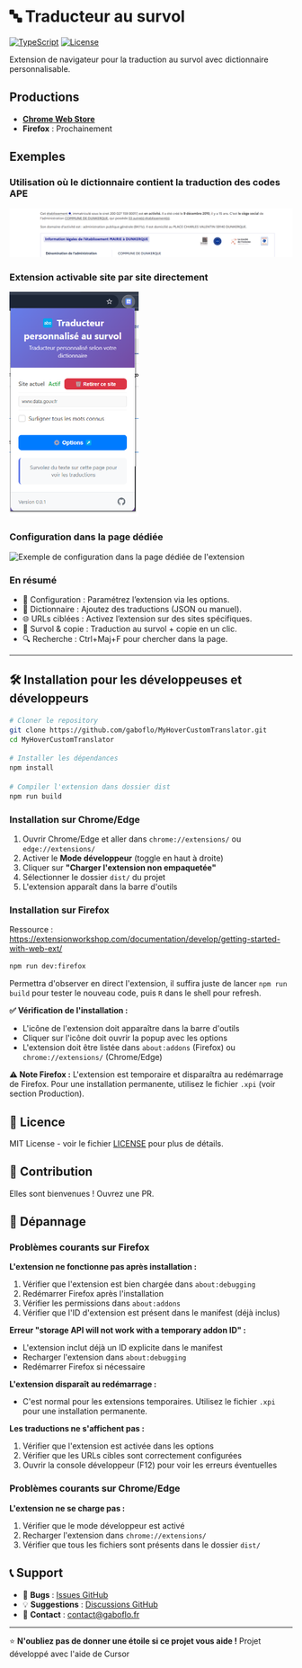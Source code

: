 # 🔤 Traducteur au survol

[![TypeScript](https://img.shields.io/badge/TypeScript-5.3-blue.svg)](https://www.typescriptlang.org/)
[![License](https://img.shields.io/badge/License-MIT-green.svg)](LICENSE)

Extension de navigateur pour la traduction au survol avec dictionnaire personnalisable.

## Productions
- [**Chrome Web Store**](https://chromewebstore.google.com/detail/nmknpgpdoclllikijfkhocimieblajmh)
- **Firefox** : Prochainement


## Exemples

### Utilisation où le dictionnaire contient la traduction des codes APE

![Exemple d'utilisation où le dictionnaire contient la traduction des codes APE](assets/hover-example.gif)

### Extension activable site par site directement

<img src="assets/popup-example.png" alt="Extension activable site par site directement" style="max-height: 400px; width: auto;" />

### Configuration dans la page dédiée

![Exemple de configuration dans la page dédiée de l'extension](assets/hover-config-example.gif)

### En résumé 

- 🔧 Configuration : Paramétrez l’extension via les options.
- 📖 Dictionnaire : Ajoutez des traductions (JSON ou manuel).
- 🌐 URLs ciblées : Activez l’extension sur des sites spécifiques.
- 🎯 Survol & copie : Traduction au survol + copie en un clic.
- 🔍 Recherche : Ctrl+Maj+F pour chercher dans la page.

---
## 🛠️ Installation pour les développeuses et développeurs

```bash
# Cloner le repository
git clone https://github.com/gaboflo/MyHoverCustomTranslator.git
cd MyHoverCustomTranslator

# Installer les dépendances
npm install

# Compiler l'extension dans dossier dist
npm run build

```

### Installation sur Chrome/Edge

1. Ouvrir Chrome/Edge et aller dans `chrome://extensions/` ou `edge://extensions/`
2. Activer le **Mode développeur** (toggle en haut à droite)
3. Cliquer sur **"Charger l'extension non empaquetée"**
4. Sélectionner le dossier `dist/` du projet
5. L'extension apparaît dans la barre d'outils

### Installation sur Firefox

Ressource : <https://extensionworkshop.com/documentation/develop/getting-started-with-web-ext/>

```bash
npm run dev:firefox
```

Permettra d'observer en direct l'extension, il suffira juste de lancer `npm run build` pour tester le nouveau code, puis `R` dans le shell pour refresh.

**✅ Vérification de l'installation :**

- L'icône de l'extension doit apparaître dans la barre d'outils
- Cliquer sur l'icône doit ouvrir la popup avec les options
- L'extension doit être listée dans `about:addons` (Firefox) ou `chrome://extensions/` (Chrome/Edge)

**⚠️ Note Firefox :** L'extension est temporaire et disparaîtra au redémarrage de Firefox. Pour une installation permanente, utilisez le fichier `.xpi` (voir section Production).

## 📄 Licence

MIT License - voir le fichier [LICENSE](LICENSE) pour plus de détails.

## 🤝 Contribution

Elles sont bienvenues ! Ouvrez une PR.

## 🔧 Dépannage

### Problèmes courants sur Firefox

**L'extension ne fonctionne pas après installation :**

1. Vérifier que l'extension est bien chargée dans `about:debugging`
2. Redémarrer Firefox après l'installation
3. Vérifier les permissions dans `about:addons`
4. Vérifier que l'ID d'extension est présent dans le manifest (déjà inclus)

**Erreur "storage API will not work with a temporary addon ID" :**

- L'extension inclut déjà un ID explicite dans le manifest
- Recharger l'extension dans `about:debugging`
- Redémarrer Firefox si nécessaire

**L'extension disparaît au redémarrage :**

- C'est normal pour les extensions temporaires. Utilisez le fichier `.xpi` pour une installation permanente.

**Les traductions ne s'affichent pas :**

1. Vérifier que l'extension est activée dans les options
2. Vérifier que les URLs cibles sont correctement configurées
3. Ouvrir la console développeur (F12) pour voir les erreurs éventuelles

### Problèmes courants sur Chrome/Edge

**L'extension ne se charge pas :**

1. Vérifier que le mode développeur est activé
2. Recharger l'extension dans `chrome://extensions/`
3. Vérifier que tous les fichiers sont présents dans le dossier `dist/`

## 📞 Support

- 🐛 **Bugs** : [Issues GitHub](https://github.com/gaboflo/MyHoverCustomTranslator/issues)
- 💡 **Suggestions** : [Discussions GitHub](https://github.com/gaboflo/MyHoverCustomTranslator/discussions)
- 📧 **Contact** : [contact@gaboflo.fr](mailto:contact@gaboflo.fr)

---

⭐ **N'oubliez pas de donner une étoile si ce projet vous aide !**
Projet développé avec l'aide de Cursor
